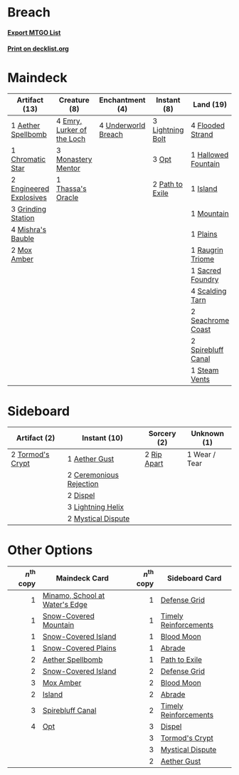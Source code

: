 # Breach

#### [Export MTGO List](../collection/Breach/Breach.txt)
#### [Print on decklist.org](http://decklist.org/?deckmain=1%09Aether%20Spellbomb%0A1%09Chromatic%20Star%0A4%09Emry,%20Lurker%20of%20the%20Loch%0A2%09Engineered%20Explosives%0A4%09Flooded%20Strand%0A3%09Grinding%20Station%0A1%09Hallowed%20Fountain%0A1%09Island%0A3%09Lightning%20Bolt%0A4%09Mishra's%20Bauble%0A3%09Monastery%20Mentor%0A1%09Mountain%0A2%09Mox%20Amber%0A3%09Opt%0A2%09Path%20to%20Exile%0A1%09Plains%0A1%09Raugrin%20Triome%0A1%09Sacred%20Foundry%0A4%09Scalding%20Tarn%0A2%09Seachrome%20Coast%0A4%09Serum%20Visions%0A2%09Spirebluff%20Canal%0A1%09Steam%20Vents%0A4%09Teferi,%20Time%20Raveler%0A1%09Thassa's%20Oracle%0A4%09Underworld%20Breach&deckside=1%09Aether%20Gust%0A2%09Ceremonious%20Rejection%0A2%09Dispel%0A3%09Lightning%20Helix%0A2%09Mystical%20Dispute%0A2%09Rip%20Apart%0A2%09Tormod's%20Crypt%0A1%09Wear%20/%20Tear)
# Maindeck

|                                          Artifact (13)                                          |                                            Creature (8)                                             |                                       Enchantment (4)                                        |                                       Instant (8)                                        |                                          Land (19)                                          |                                        Planeswalker (4)                                         |                                       Sorcery (4)                                       |
|-------------------------------------------------------------------------------------------------|-----------------------------------------------------------------------------------------------------|----------------------------------------------------------------------------------------------|------------------------------------------------------------------------------------------|---------------------------------------------------------------------------------------------|-------------------------------------------------------------------------------------------------|-----------------------------------------------------------------------------------------|
|1 [Aether Spellbomb](http://gatherer.wizards.com/Pages/Card/Details.aspx?multiverseid=220525)    |4 [Emry, Lurker of the Loch](http://gatherer.wizards.com/Pages/Card/Details.aspx?multiverseid=473005)|4 [Underworld Breach](http://gatherer.wizards.com/Pages/Card/Details.aspx?multiverseid=476412)|3 [Lightning Bolt](http://gatherer.wizards.com/Pages/Card/Details.aspx?multiverseid=806)  |4 [Flooded Strand](http://gatherer.wizards.com/Pages/Card/Details.aspx?multiverseid=405098)  |4 [Teferi, Time Raveler](http://gatherer.wizards.com/Pages/Card/Details.aspx?multiverseid=461148)|4 [Serum Visions](http://gatherer.wizards.com/Pages/Card/Details.aspx?multiverseid=50145)|
|1 [Chromatic Star](http://gatherer.wizards.com/Pages/Card/Details.aspx?multiverseid=135279)      |3 [Monastery Mentor](http://gatherer.wizards.com/Pages/Card/Details.aspx?multiverseid=391883)        |                                                                                              |3 [Opt](http://gatherer.wizards.com/Pages/Card/Details.aspx?multiverseid=442948)          |1 [Hallowed Fountain](http://gatherer.wizards.com/Pages/Card/Details.aspx?multiverseid=97071)|                                                                                                 |                                                                                         |
|2 [Engineered Explosives](http://gatherer.wizards.com/Pages/Card/Details.aspx?multiverseid=50139)|1 [Thassa's Oracle](http://gatherer.wizards.com/Pages/Card/Details.aspx?multiverseid=476324)         |                                                                                              |2 [Path to Exile](http://gatherer.wizards.com/Pages/Card/Details.aspx?multiverseid=220511)|1 [Island](http://gatherer.wizards.com/Pages/Card/Details.aspx?multiverseid=439857)          |                                                                                                 |                                                                                         |
|3 [Grinding Station](http://gatherer.wizards.com/Pages/Card/Details.aspx?multiverseid=51229)     |                                                                                                     |                                                                                              |                                                                                          |1 [Mountain](http://gatherer.wizards.com/Pages/Card/Details.aspx?multiverseid=439859)        |                                                                                                 |                                                                                         |
|4 [Mishra's Bauble](http://gatherer.wizards.com/Pages/Card/Details.aspx?multiverseid=122122)     |                                                                                                     |                                                                                              |                                                                                          |1 [Plains](http://gatherer.wizards.com/Pages/Card/Details.aspx?multiverseid=439856)          |                                                                                                 |                                                                                         |
|2 [Mox Amber](http://gatherer.wizards.com/Pages/Card/Details.aspx?multiverseid=443112)           |                                                                                                     |                                                                                              |                                                                                          |1 [Raugrin Triome](http://gatherer.wizards.com/Pages/Card/Details.aspx?multiverseid=479771)  |                                                                                                 |                                                                                         |
|                                                                                                 |                                                                                                     |                                                                                              |                                                                                          |1 [Sacred Foundry](http://gatherer.wizards.com/Pages/Card/Details.aspx?multiverseid=405106)  |                                                                                                 |                                                                                         |
|                                                                                                 |                                                                                                     |                                                                                              |                                                                                          |4 [Scalding Tarn](http://gatherer.wizards.com/Pages/Card/Details.aspx?multiverseid=405107)   |                                                                                                 |                                                                                         |
|                                                                                                 |                                                                                                     |                                                                                              |                                                                                          |2 [Seachrome Coast](http://gatherer.wizards.com/Pages/Card/Details.aspx?multiverseid=209399) |                                                                                                 |                                                                                         |
|                                                                                                 |                                                                                                     |                                                                                              |                                                                                          |2 [Spirebluff Canal](http://gatherer.wizards.com/Pages/Card/Details.aspx?multiverseid=417822)|                                                                                                 |                                                                                         |
|                                                                                                 |                                                                                                     |                                                                                              |                                                                                          |1 [Steam Vents](http://gatherer.wizards.com/Pages/Card/Details.aspx?multiverseid=405109)     |                                                                                                 |                                                                                         |


# Sideboard

|                                       Artifact (2)                                        |                                           Instant (10)                                           |                                     Sorcery (2)                                      | Unknown (1) |
|-------------------------------------------------------------------------------------------|--------------------------------------------------------------------------------------------------|--------------------------------------------------------------------------------------|-------------|
|2 [Tormod's Crypt](http://gatherer.wizards.com/Pages/Card/Details.aspx?multiverseid=389723)|1 [Aether Gust](http://gatherer.wizards.com/Pages/Card/Details.aspx?multiverseid=466796)          |2 [Rip Apart](http://gatherer.wizards.com/Pages/Card/Details.aspx?multiverseid=513717)|1 Wear / Tear|
|                                                                                           |2 [Ceremonious Rejection](http://gatherer.wizards.com/Pages/Card/Details.aspx?multiverseid=417613)|                                                                                      |             |
|                                                                                           |2 [Dispel](http://gatherer.wizards.com/Pages/Card/Details.aspx?multiverseid=401858)               |                                                                                      |             |
|                                                                                           |3 [Lightning Helix](http://gatherer.wizards.com/Pages/Card/Details.aspx?multiverseid=249386)      |                                                                                      |             |
|                                                                                           |2 [Mystical Dispute](http://gatherer.wizards.com/Pages/Card/Details.aspx?multiverseid=473020)     |                                                                                      |             |


# Other Options

|*n*<sup>th</sup> copy|                                             Maindeck Card                                              |*n*<sup>th</sup> copy|                                         Sideboard Card                                         |
|--------------------:|--------------------------------------------------------------------------------------------------------|--------------------:|------------------------------------------------------------------------------------------------|
|                    1|[Minamo, School at Water's Edge](http://gatherer.wizards.com/Pages/Card/Details.aspx?multiverseid=79179)|                    1|[Defense Grid](http://gatherer.wizards.com/Pages/Card/Details.aspx?multiverseid=45481)          |
|                    1|[Snow-Covered Mountain](http://gatherer.wizards.com/Pages/Card/Details.aspx?multiverseid=121233)        |                    1|[Timely Reinforcements](http://gatherer.wizards.com/Pages/Card/Details.aspx?multiverseid=220074)|
|                    1|[Snow-Covered Island](http://gatherer.wizards.com/Pages/Card/Details.aspx?multiverseid=121130)          |                    1|[Blood Moon](http://gatherer.wizards.com/Pages/Card/Details.aspx?multiverseid=45386)            |
|                    1|[Snow-Covered Plains](http://gatherer.wizards.com/Pages/Card/Details.aspx?multiverseid=121267)          |                    1|[Abrade](http://gatherer.wizards.com/Pages/Card/Details.aspx?multiverseid=430772)               |
|                    2|[Aether Spellbomb](http://gatherer.wizards.com/Pages/Card/Details.aspx?multiverseid=220525)             |                    1|[Path to Exile](http://gatherer.wizards.com/Pages/Card/Details.aspx?multiverseid=220511)        |
|                    2|[Snow-Covered Island](http://gatherer.wizards.com/Pages/Card/Details.aspx?multiverseid=121130)          |                    2|[Defense Grid](http://gatherer.wizards.com/Pages/Card/Details.aspx?multiverseid=45481)          |
|                    3|[Mox Amber](http://gatherer.wizards.com/Pages/Card/Details.aspx?multiverseid=443112)                    |                    2|[Blood Moon](http://gatherer.wizards.com/Pages/Card/Details.aspx?multiverseid=45386)            |
|                    2|[Island](http://gatherer.wizards.com/Pages/Card/Details.aspx?multiverseid=439857)                       |                    2|[Abrade](http://gatherer.wizards.com/Pages/Card/Details.aspx?multiverseid=430772)               |
|                    3|[Spirebluff Canal](http://gatherer.wizards.com/Pages/Card/Details.aspx?multiverseid=417822)             |                    2|[Timely Reinforcements](http://gatherer.wizards.com/Pages/Card/Details.aspx?multiverseid=220074)|
|                    4|[Opt](http://gatherer.wizards.com/Pages/Card/Details.aspx?multiverseid=442948)                          |                    3|[Dispel](http://gatherer.wizards.com/Pages/Card/Details.aspx?multiverseid=401858)               |
|                     |                                                                                                        |                    3|[Tormod's Crypt](http://gatherer.wizards.com/Pages/Card/Details.aspx?multiverseid=389723)       |
|                     |                                                                                                        |                    3|[Mystical Dispute](http://gatherer.wizards.com/Pages/Card/Details.aspx?multiverseid=473020)     |
|                     |                                                                                                        |                    2|[Aether Gust](http://gatherer.wizards.com/Pages/Card/Details.aspx?multiverseid=466796)          |

